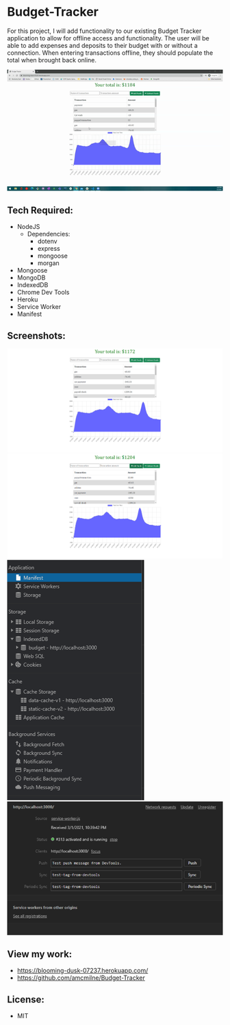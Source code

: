 # Budget-Tracker
For this project, I will add functionality to our existing Budget Tracker application to allow for offline access and functionality.  The user will be able to add expenses and deposits to their budget with or without a connection. When entering transactions offline, they should populate the total when brought back online. 


<img src= "./public/assets/images/app.gif">

## Tech Required: 
* NodeJS
    * Dependencies: 
      * dotenv
      * express
      * mongoose
      * morgan
* Mongoose
* MongoDB
* IndexedDB
* Chrome Dev Tools
* Heroku
* Service Worker
* Manifest 

## Screenshots:
<img src= "./public/assets/images/img1.png" >
<img src= "./public/assets/images/img2.png" >
<img src= "./public/assets/images/devtools.png" >
<img src= "./public/assets/images/serivceworker.png" >

## View my work: 
* https://blooming-dusk-07237.herokuapp.com/
* https://github.com/amcmilne/Budget-Tracker
   
## License:
* MIT
  